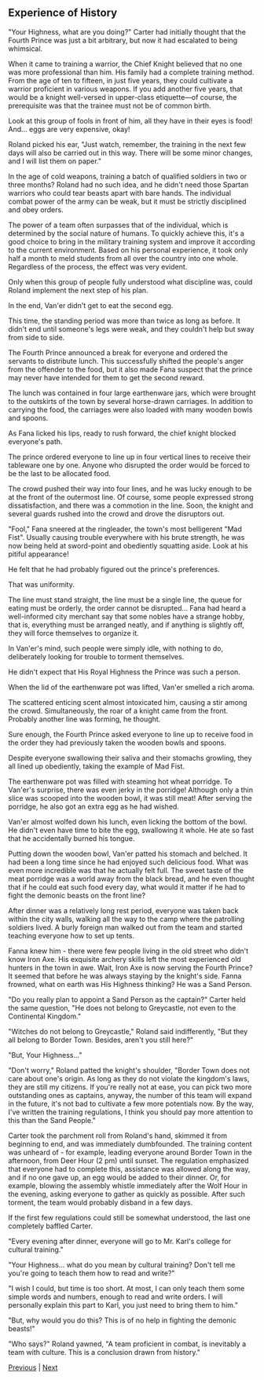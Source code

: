 ## Experience of History
"Your Highness, what are you doing?" Carter had initially thought that the Fourth Prince was just a bit arbitrary, but now it had escalated to being whimsical.

When it came to training a warrior, the Chief Knight believed that no one was more professional than him. His family had a complete training method. From the age of ten to fifteen, in just five years, they could cultivate a warrior proficient in various weapons. If you add another five years, that would be a knight well-versed in upper-class etiquette—of course, the prerequisite was that the trainee must not be of common birth.

Look at this group of fools in front of him, all they have in their eyes is food! And... eggs are very expensive, okay!

Roland picked his ear, "Just watch, remember, the training in the next few days will also be carried out in this way. There will be some minor changes, and I will list them on paper."

In the age of cold weapons, training a batch of qualified soldiers in two or three months? Roland had no such idea, and he didn't need those Spartan warriors who could tear beasts apart with bare hands. The individual combat power of the army can be weak, but it must be strictly disciplined and obey orders.

The power of a team often surpasses that of the individual, which is determined by the social nature of humans. To quickly achieve this, it's a good choice to bring in the military training system and improve it according to the current environment. Based on his personal experience, it took only half a month to meld students from all over the country into one whole. Regardless of the process, the effect was very evident.

Only when this group of people fully understood what discipline was, could Roland implement the next step of his plan.

In the end, Van'er didn't get to eat the second egg.

This time, the standing period was more than twice as long as before. It didn't end until someone's legs were weak, and they couldn't help but sway from side to side.



The Fourth Prince announced a break for everyone and ordered the servants to distribute lunch. This successfully shifted the people's anger from the offender to the food, but it also made Fana suspect that the prince may never have intended for them to get the second reward. 



The lunch was contained in four large earthenware jars, which were brought to the outskirts of the town by several horse-drawn carriages. In addition to carrying the food, the carriages were also loaded with many wooden bowls and spoons.



As Fana licked his lips, ready to rush forward, the chief knight blocked everyone's path.



The prince ordered everyone to line up in four vertical lines to receive their tableware one by one. Anyone who disrupted the order would be forced to be the last to be allocated food.



The crowd pushed their way into four lines, and he was lucky enough to be at the front of the outermost line. Of course, some people expressed strong dissatisfaction, and there was a commotion in the line. Soon, the knight and several guards rushed into the crowd and drove the disruptors out.



"Fool," Fana sneered at the ringleader, the town's most belligerent "Mad Fist". Usually causing trouble everywhere with his brute strength, he was now being held at sword-point and obediently squatting aside. Look at his pitiful appearance! 



He felt that he had probably figured out the prince's preferences.



That was uniformity.



The line must stand straight, the line must be a single line, the queue for eating must be orderly, the order cannot be disrupted... Fana had heard a well-informed city merchant say that some nobles have a strange hobby, that is, everything must be arranged neatly, and if anything is slightly off, they will force themselves to organize it.



In Van'er's mind, such people were simply idle, with nothing to do, deliberately looking for trouble to torment themselves.

He didn't expect that His Royal Highness the Prince was such a person.

When the lid of the earthenware pot was lifted, Van'er smelled a rich aroma.

The scattered enticing scent almost intoxicated him, causing a stir among the crowd. Simultaneously, the roar of a knight came from the front. Probably another line was forming, he thought. 

Sure enough, the Fourth Prince asked everyone to line up to receive food in the order they had previously taken the wooden bowls and spoons.

Despite everyone swallowing their saliva and their stomachs growling, they all lined up obediently, taking the example of Mad Fist.

The earthenware pot was filled with steaming hot wheat porridge. To Van'er's surprise, there was even jerky in the porridge! Although only a thin slice was scooped into the wooden bowl, it was still meat! After serving the porridge, he also got an extra egg as he had wished.

Van'er almost wolfed down his lunch, even licking the bottom of the bowl. He didn't even have time to bite the egg, swallowing it whole. He ate so fast that he accidentally burned his tongue.

Putting down the wooden bowl, Van'er patted his stomach and belched. It had been a long time since he had enjoyed such delicious food. What was even more incredible was that he actually felt full. The sweet taste of the meat porridge was a world away from the black bread, and he even thought that if he could eat such food every day, what would it matter if he had to fight the demonic beasts on the front line?



After dinner was a relatively long rest period, everyone was taken back within the city walls, walking all the way to the camp where the patrolling soldiers lived. A burly foreign man walked out from the team and started teaching everyone how to set up tents.

Fanna knew him - there were few people living in the old street who didn't know Iron Axe. His exquisite archery skills left the most experienced old hunters in the town in awe. Wait, Iron Axe is now serving the Fourth Prince? It seemed that before he was always staying by the knight's side. Fanna frowned, what on earth was His Highness thinking? He was a Sand Person.

"Do you really plan to appoint a Sand Person as the captain?" Carter held the same question, "He does not belong to Greycastle, not even to the Continental Kingdom."

"Witches do not belong to Greycastle," Roland said indifferently, "But they all belong to Border Town. Besides, aren't you still here?"

"But, Your Highness..."

"Don't worry," Roland patted the knight's shoulder, "Border Town does not care about one's origin. As long as they do not violate the kingdom's laws, they are still my citizens. If you're really not at ease, you can pick two more outstanding ones as captains, anyway, the number of this team will expand in the future, it's not bad to cultivate a few more potentials now. By the way, I've written the training regulations, I think you should pay more attention to this than the Sand People."

Carter took the parchment roll from Roland's hand, skimmed it from beginning to end, and was immediately dumbfounded. The training content was unheard of - for example, leading everyone around Border Town in the afternoon, from Deer Hour (2 pm) until sunset. The regulation emphasized that everyone had to complete this, assistance was allowed along the way, and if no one gave up, an egg would be added to their dinner. Or, for example, blowing the assembly whistle immediately after the Wolf Hour in the evening, asking everyone to gather as quickly as possible. After such torment, the team would probably disband in a few days.

If the first few regulations could still be somewhat understood, the last one completely baffled Carter.

"Every evening after dinner, everyone will go to Mr. Karl's college for cultural training."



"Your Highness... what do you mean by cultural training? Don't tell me you're going to teach them how to read and write?"

"I wish I could, but time is too short. At most, I can only teach them some simple words and numbers, enough to read and write orders. I will personally explain this part to Karl, you just need to bring them to him."

"But, why would you do this? This is of no help in fighting the demonic beasts!"

"Who says?" Roland yawned, "A team proficient in combat, is inevitably a team with culture. This is a conclusion drawn from history."





[Previous](CH0025.md) | [Next](CH0027.md)
